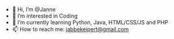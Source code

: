 - 👋 Hi, I’m @Janne 
- 👀 I’m interested in Coding 
- 🌱 I’m currently learning Python, Java, HTML/CSS/JS and PHP 
- 📫 How to reach me: jabbekeipert@gmail.com
